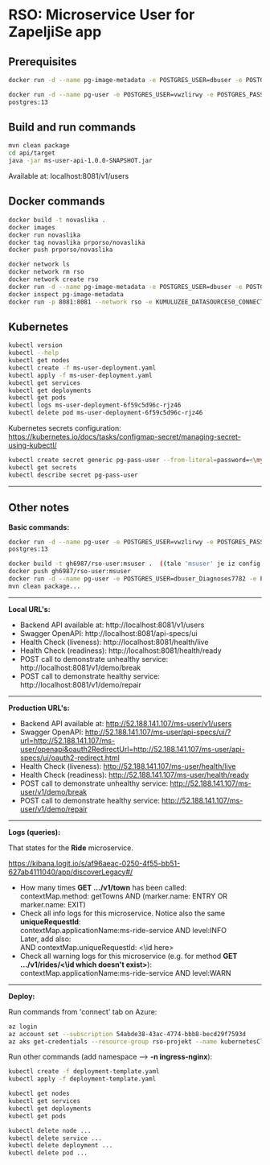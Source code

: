 # RSO: Microservice User for ZapeljiSe app

## Prerequisites

```bash
docker run -d --name pg-image-metadata -e POSTGRES_USER=dbuser -e POSTGRES_PASSWORD=postgres -e POSTGRES_DB=image-metadata -p 5432:5432 postgres:13

docker run -d --name pg-user -e POSTGRES_USER=vwzlirwy -e POSTGRES_PASSWORD=Y-i_Gt9JiZ0-qr0fhQu-Pj0oi1EToBk3 -e POSTGRES_DB=msuser -p 5432:5432 
postgres:13
```

## Build and run commands
```bash
mvn clean package
cd api/target
java -jar ms-user-api-1.0.0-SNAPSHOT.jar
```
Available at: localhost:8081/v1/users

## Docker commands
```bash
docker build -t novaslika .   
docker images
docker run novaslika    
docker tag novaslika prporso/novaslika   
docker push prporso/novaslika  
```
```bash
docker network ls  
docker network rm rso
docker network create rso
docker run -d --name pg-image-metadata -e POSTGRES_USER=dbuser -e POSTGRES_PASSWORD=postgres -e POSTGRES_DB=image-metadata -p 5432:5432 --network rso postgres:13
docker inspect pg-image-metadata
docker run -p 8081:8081 --network rso -e KUMULUZEE_DATASOURCES0_CONNECTIONURL=jdbc:postgresql://pg-image-metadata:5432/image-metadata prporso/ms-ride:2022-11-14-12-45-13
```

## Kubernetes
```bash
kubectl version
kubectl --help
kubectl get nodes
kubectl create -f ms-user-deployment.yaml 
kubectl apply -f ms-user-deployment.yaml 
kubectl get services 
kubectl get deployments
kubectl get pods
kubectl logs ms-user-deployment-6f59c5d96c-rjz46
kubectl delete pod ms-user-deployment-6f59c5d96c-rjz46
```

Kubernetes secrets configuration: https://kubernetes.io/docs/tasks/configmap-secret/managing-secret-using-kubectl/

```bash
kubectl create secret generic pg-pass-user --from-literal=password=<\mypassword>
kubectl get secrets
kubectl describe secret pg-pass-user
```

-----
## Other notes
**Basic commands:**
```bash
docker run -d --name pg-user -e POSTGRES_USER=vwzlirwy -e POSTGRES_PASSWORD=Y-i_Gt9JiZ0-qr0fhQu-Pj0oi1EToBk3 -e POSTGRES_DB=msuser -p 5432:5432 
postgres:13

docker build -t gh6987/rso-user:msuser .  ((tale 'msuser' je iz config.yaml))
docker push gh6987/rso-user:msuser
docker run -d --name pg-user -e POSTGRES_USER=dbuser_Diagnoses7782 -e POSTGRES_PASSWORD=T3Bo32fu7yW#Gj^%r!%^ -e POSTGRES_DB=msuser -p 5432:5432 postgres:13
mvn clean package...
```

-----
**Local URL's:**
- Backend API available at: http://localhost:8081/v1/users
- Swagger OpenAPI: http://localhost:8081/api-specs/ui
- Health Check (liveness): http://localhost:8081/health/live
- Health Check (readiness): http://localhost:8081/health/ready
- POST call to demonstrate unhealthy service: http://localhost:8081/v1/demo/break
- POST call to demonstrate healthy service: http://localhost:8081/v1/demo/repair

-----
**Production URL's:**
- Backend API available at: http://52.188.141.107/ms-user/v1/users
- Swagger OpenAPI: http://52.188.141.107/ms-user/api-specs/ui/?url=http://52.188.141.107/ms-user/openapi&oauth2RedirectUrl=http://52.188.141.107/ms-user/api-specs/ui/oauth2-redirect.html
- Health Check (liveness): http://52.188.141.107/ms-user/health/live
- Health Check (readiness): http://52.188.141.107/ms-user/health/ready
- POST call to demonstrate unhealthy service: http://52.188.141.107/ms-user/v1/demo/break
- POST call to demonstrate healthy service: http://52.188.141.107/ms-user/v1/demo/repair

-----
**Logs (queries):**

That states for the **Ride** microservice.

https://kibana.logit.io/s/af96aeac-0250-4f55-bb51-627ab4111040/app/discoverLegacy#/

- How many times **GET .../v1/town** has been called: <br> contextMap.method: getTowns AND (marker.name: ENTRY OR marker.name: EXIT)
- Check all info logs for this microservice. Notice also the same **uniqueRequestId**: <br> contextMap.applicationName:ms-ride-service AND level:INFO <br> Later, add also: <br> AND contextMap.uniqueRequestId: <\id here>
- Check all warning logs for this microservice (e.g. for method **GET .../v1/rides/<\id which doesn't exist>**): <br> contextMap.applicationName:ms-ride-service AND level:WARN 

-----
**Deploy:**

Run commands from 'connect' tab on Azure:

```bash
az login
az account set --subscription 54abde38-43ac-4774-bbb8-becd29f7593d
az aks get-credentials --resource-group rso-projekt --name kubernetesClusterRso
```

Run other commands (add namespace --> **-n ingress-nginx**):

```bash
kubectl create -f deployment-template.yaml
kubectl apply -f deployment-template.yaml
```

```bash
kubectl get nodes
kubectl get services 
kubectl get deployments
kubectl get pods
```

```bash
kubectl delete node ...
kubectl delete service ...
kubectl delete deployment ...
kubectl delete pod ...
```